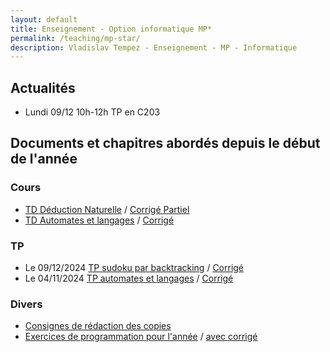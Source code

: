 ```yaml
---
layout: default
title: Enseignement - Option informatique MP* 
permalink: /teaching/mp-star/
description: Vladislav Tempez - Enseignement - MP - Informatique 
---
```

## Actualités
- Lundi 09/12 10h-12h TP en C203
## Documents et chapitres abordés depuis le début de l'année
### Cours
- [TD Déduction Naturelle](https://nc-lycees.netocentre.fr/s/S5zxP6pBAqdbZMH) / [Corrigé Partiel](https://nc-lycees.netocentre.fr/s/W52ojF6CL9YDsbe)
- [TD Automates et langages](https://nc-lycees.netocentre.fr/s/Rwp2Pqksk5E5Set) / [Corrigé](https://nc-lycees.netocentre.fr/s/PPpc2Y4EJneP4DD)
### TP
- Le 09/12/2024 [TP sudoku par backtracking](https://nc-lycees.netocentre.fr/s/EMrkrbykqcNjdcY) / [Corrigé](https://nc-lycees.netocentre.fr/s/MiqR9e8PHG2fr6y)
- Le 04/11/2024 [TP automates et langages](https://nc-lycees.netocentre.fr/s/JznXWdCmtgwTSBX) / [Corrigé](https://nc-lycees.netocentre.fr/s/KWML9rwdFbipkrF)
### Divers
- [Consignes de rédaction des copies](https://nc-lycees.netocentre.fr/s/mHTAr95LAZjoAYP)
- [Exercices de programmation pour l'année](/docs/exos-prog/exos-prog-mpe.html) / [avec corrigé](/docs/exos-prog/exos-prog-mpe-correction.html)
